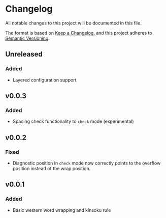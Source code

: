 <!-- markdownlint-disable no-duplicate-heading -->

# Changelog

All notable changes to this project will be documented in this file.

The format is based on [Keep a Changelog](https://keepachangelog.com/en/1.1.0/),
and this project adheres to [Semantic Versioning](https://semver.org/spec/v2.0.0.html).

## Unreleased

### Added

- Layered configuration support

## v0.0.3

### Added

- Spacing check functionality to `check` mode (experimental)

## v0.0.2

### Fixed

- Diagnostic position in `check` mode now correctly points to the overflow position instead of the
  wrap position.

## v0.0.1

### Added

- Basic western word wrapping and kinsoku rule
